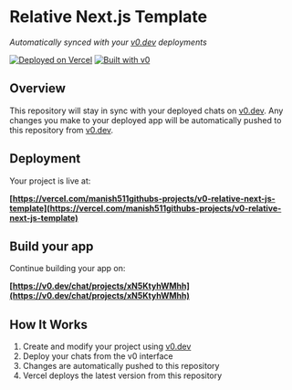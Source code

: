 # Relative Next.js Template

*Automatically synced with your [v0.dev](https://v0.dev) deployments*

[![Deployed on Vercel](https://img.shields.io/badge/Deployed%20on-Vercel-black?style=for-the-badge&logo=vercel)](https://vercel.com/manish511githubs-projects/v0-relative-next-js-template)
[![Built with v0](https://img.shields.io/badge/Built%20with-v0.dev-black?style=for-the-badge)](https://v0.dev/chat/projects/xN5KtyhWMhh)

## Overview

This repository will stay in sync with your deployed chats on [v0.dev](https://v0.dev).
Any changes you make to your deployed app will be automatically pushed to this repository from [v0.dev](https://v0.dev).

## Deployment

Your project is live at:

**[https://vercel.com/manish511githubs-projects/v0-relative-next-js-template](https://vercel.com/manish511githubs-projects/v0-relative-next-js-template)**

## Build your app

Continue building your app on:

**[https://v0.dev/chat/projects/xN5KtyhWMhh](https://v0.dev/chat/projects/xN5KtyhWMhh)**

## How It Works

1. Create and modify your project using [v0.dev](https://v0.dev)
2. Deploy your chats from the v0 interface
3. Changes are automatically pushed to this repository
4. Vercel deploys the latest version from this repository
